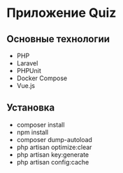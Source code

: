 # Приложение Quiz

## Основные технологии
* PHP
* Laravel
* PHPUnit 
* Docker Compose
* Vue.js

## Установка
* composer install
* npm install
* composer dump-autoload
* php artisan optimize:clear
* php artisan key:generate
* php artisan config:cache
